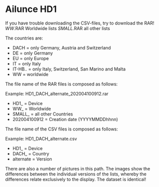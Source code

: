# Ailunce HD1 #

If you have trouble downloading the CSV-files, try to download the RAR!
*WW*.RAR		Worldwide lists
*SMALL*.RAR		all other lists

The countries are:
- DACH			=	only Germany, Austria and Switzerland
- DE			=	only Germany
- EU			=	only Europe
- IT			=	only Italy
- IT-HB..		=	only Italy, Switzerland, San Marino and Malta
- WW			=	worldwide

The file name of the RAR files is composed as follows:

Example: HD1_DACH_alternate_202004100912.rar
- HD1_			=	Device
- WW_			=	Worldwide
- SMALL_		=	all other Countries
- 202004100912	=	Creation date (YYYYMMDDhhnn)


The file name of the CSV files is composed as follows:

Example: HD1_DACH_alternate.csv
- HD1_			=	Device
- DACH_			=	Country
- alternate		=	Version

There are also a number of pictures in this path.
The images show the differences between the individual versions of the lists, whereby the differences relate exclusively to the display. 
The dataset is identical!
